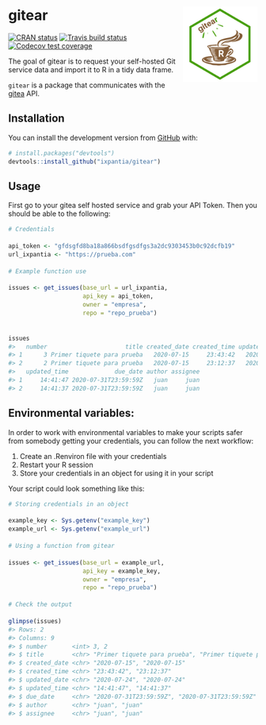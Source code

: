 
<!-- README.md is generated from README.Rmd. Please edit that file -->

# gitear <a href="https://ixpantia.github.io/gitear/"><img src="man/figures/gitear.png" align="right" width="30%"></a>

<!-- badges: start -->

[![CRAN
status](https://www.r-pkg.org/badges/version/gitear)](https://cran.r-project.org/package=gitear)
[![Travis build
status](https://travis-ci.org/ixpantia/gitear.svg?branch=master)](https://travis-ci.org/ixpantia/gitear)
[![Codecov test
coverage](https://codecov.io/gh/ixpantia/gitear/branch/master/graph/badge.svg)](https://codecov.io/gh/ixpantia/gitear?branch=master)
<!-- badges: end -->

The goal of gitear is to request your self-hosted Git service data and
import it to R in a tidy data frame.

`gitear` is a package that communicates with the
[gitea](https://gitea.io/en-us/) API.

## Installation

You can install the development version from
[GitHub](https://github.com/) with:

``` r
# install.packages("devtools")
devtools::install_github("ixpantia/gitear")
```

## Usage

First go to your gitea self hosted service and grab your API Token. Then
you should be able to the following:

``` r
# Credentials

api_token <- "gfdsgfd8ba18a866bsdfgsdfgs3a2dc9303453b0c92dcfb19"
url_ixpantia <- "https://prueba.com"

# Example function use

issues <- get_issues(base_url = url_ixpantia,
                     api_key = api_token,
                     owner = "empresa",
                     repo = "repo_prueba")


issues
#>   number                      title created_date created_time updated_date
#> 1      3 Primer tiquete para prueba   2020-07-15     23:43:42   2020-07-24
#> 2      2 Primer tiquete para prueba   2020-07-15     23:12:37   2020-07-24
#>   updated_time             due_date author assignee
#> 1     14:41:47 2020-07-31T23:59:59Z   juan     juan
#> 2     14:41:37 2020-07-31T23:59:59Z   juan     juan
```

## **Environmental variables:**

In order to work with environmental variables to make your scripts safer
from somebody getting your credentials, you can follow the next
workflow:

1.  Create an .Renviron file with your credentials
2.  Restart your R session
3.  Store your credentials in an object for using it in your script

Your script could look something like this:

``` r
# Storing credentials in an object

example_key <- Sys.getenv("example_key")
example_url <- Sys.getenv("example_url")

# Using a function from gitear

issues <- get_issues(base_url = example_url,
                     api_key = example_key,
                     owner = "empresa",
                     repo = "repo_prueba")

# Check the output

glimpse(issues)
#> Rows: 2
#> Columns: 9
#> $ number       <int> 3, 2
#> $ title        <chr> "Primer tiquete para prueba", "Primer tiquete para pru...
#> $ created_date <chr> "2020-07-15", "2020-07-15"
#> $ created_time <chr> "23:43:42", "23:12:37"
#> $ updated_date <chr> "2020-07-24", "2020-07-24"
#> $ updated_time <chr> "14:41:47", "14:41:37"
#> $ due_date     <chr> "2020-07-31T23:59:59Z", "2020-07-31T23:59:59Z"
#> $ author       <chr> "juan", "juan"
#> $ assignee     <chr> "juan", "juan"
```
